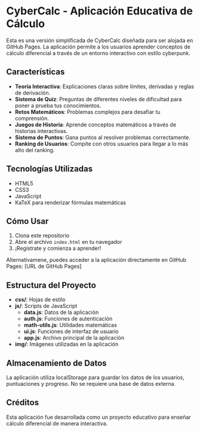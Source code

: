# CyberCalc - Aplicación Educativa de Cálculo

Esta es una versión simplificada de CyberCalc diseñada para ser alojada en GitHub Pages. La aplicación permite a los usuarios aprender conceptos de cálculo diferencial a través de un entorno interactivo con estilo cyberpunk.

## Características

- **Teoría Interactiva**: Explicaciones claras sobre límites, derivadas y reglas de derivación.
- **Sistema de Quiz**: Preguntas de diferentes niveles de dificultad para poner a prueba tus conocimientos.
- **Retos Matemáticos**: Problemas complejos para desafiar tu comprensión.
- **Juegos de Historia**: Aprende conceptos matemáticos a través de historias interactivas.
- **Sistema de Puntos**: Gana puntos al resolver problemas correctamente.
- **Ranking de Usuarios**: Compite con otros usuarios para llegar a lo más alto del ranking.

## Tecnologías Utilizadas

- HTML5
- CSS3
- JavaScript
- KaTeX para renderizar fórmulas matemáticas

## Cómo Usar

1. Clona este repositorio
2. Abre el archivo `index.html` en tu navegador
3. ¡Regístrate y comienza a aprender!

Alternativamene, puedes acceder a la aplicación directamente en GitHub Pages: [URL de GitHub Pages]

## Estructura del Proyecto

- **css/**: Hojas de estilo
- **js/**: Scripts de JavaScript
  - **data.js**: Datos de la aplicación
  - **auth.js**: Funciones de autenticación
  - **math-utils.js**: Utilidades matemáticas
  - **ui.js**: Funciones de interfaz de usuario
  - **app.js**: Archivo principal de la aplicación
- **img/**: Imágenes utilizadas en la aplicación

## Almacenamiento de Datos

La aplicación utiliza localStorage para guardar los datos de los usuarios, puntuaciones y progreso. No se requiere una base de datos externa.

## Créditos

Esta aplicación fue desarrollada como un proyecto educativo para enseñar cálculo diferencial de manera interactiva.